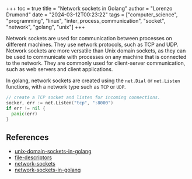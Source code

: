 +++
toc = true
title = "Network sockets in Golang"
author = "Lorenzo Drumond"
date = "2024-03-12T00:23:22"
tags = ["computer_science",  "programming",  "linux",  "inter_process_communication",  "socket",  "network",  "golang",  "unix"]
+++


Network sockets are used for communication between processes on different machines. They use network protocols, such as TCP and UDP. Network sockets are more versatile than Unix domain sockets, as they can be used to communicate with processes on any machine that is connected to the network. They are commonly used for client-server communication, such as web servers and client applications.

In golang, network sockets are created using the `net.Dial` or `net.Listen` functions, with a network type such as `TCP` or `UDP`.

```go
// create a TCP socket and listen for incoming connections.
socker, err := net.Listen("tcp", ":8000")
if err != nil {
  panic(err)
}
```

## References
- [unix-domain-sockets-in-golang](/wiki/unix-domain-sockets-in-golang/)
- [file-descriptors](/wiki/file-descriptors/)
- [network-sockets](/wiki/network-sockets/)
- [network-sockets-in-golang](/wiki/network-sockets-in-golang/)
